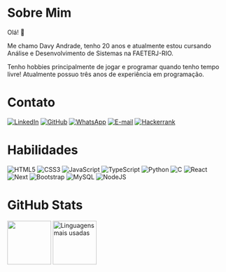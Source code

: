 # Sobre Mim

Olá! 👋

Me chamo Davy Andrade, tenho 20 anos e atualmente estou cursando Análise e Desenvolvimento de Sistemas na FAETERJ-RIO.

Tenho hobbies principalmente de jogar e programar quando tenho tempo livre! Atualmente possuo três anos de experiência em programação.

# Contato

[![LinkedIn](https://img.shields.io/badge/LinkedIn-000?style=for-the-badge&logo=linkedin&logoColor=linkedin)](https://www.linkedin.com/in/davy-andrade-dev/) [![GitHub](https://img.shields.io/badge/GitHub-000?style=for-the-badge&logo=github&logoColor=github)](https://github.com/DavyAndrade) [![WhatsApp](https://img.shields.io/badge/WhatsApp-000?style=for-the-badge&logo=whatsapp&logoColor=whatsapp)](https://wa.me/55+21+991664923) [![E-mail](https://img.shields.io/badge/-Email-000?style=for-the-badge&logo=microsoft-outlook&logoColor=007BFF)](mailto:davy.dev23@gmail.com) [![Hackerrank](https://img.shields.io/badge/-Hackerrank-000?style=for-the-badge&logo=HackerRank&logoColor=HackerRank)](https://hackerrank.com/profile/@davyandrade)

# Habilidades

![HTML5](https://img.shields.io/badge/HTML5-000?style=for-the-badge&logo=html5&logoColor=html5) ![CSS3](https://img.shields.io/badge/CSS3-000?style=for-the-badge&logo=css3&logoColor=css) ![JavaScript](https://img.shields.io/badge/JavaScript-000?style=for-the-badge&logo=javascript&logoColor=javascript) ![TypeScript](https://img.shields.io/badge/TypeScript-000?style=for-the-badge&logo=typescript&logoColor=typescript) ![Python](https://img.shields.io/badge/python-000?style=for-the-badge&logo=python&logoColor=python) ![C](https://img.shields.io/badge/C-000?style=for-the-badge&logo=c&logoColor=c) ![React](https://img.shields.io/badge/React-000?style=for-the-badge&logo=react&logoColor=react) ![Next](https://img.shields.io/badge/Next-black?style=for-the-badge&logo=next.js&logoColor=next.js) ![Bootstrap](https://img.shields.io/badge/-boostrap-000?style=for-the-badge&logo=bootstrap&labelColor=0000) ![MySQL](https://img.shields.io/badge/MySQL-000?style=for-the-badge&logo=mysql&logoColor=mysql) ![NodeJS](https://img.shields.io/badge/node.js-000?style=for-the-badge&logo=node.js&logoColor=node.js)

# GitHub Stats

<div>
    <img src="https://github-readme-stats.vercel.app/api?username=DavyAndrade&theme=transparent&show_icons=true&bg_color=000&title_color=FFF&text_color=FFF&border_radius=10&locale=pt-br" height="100px">
    <img src="https://github-readme-stats.vercel.app/api/top-langs/?username=DavyAndrade&theme=transparent&show_icons=true&hide_border=false&layout=compact&bg_color=000&title_color=FFF&text_color=FFF&border_radius=10&locale=pt-br" alt="Linguagens mais usadas" height="100px">
</div>
